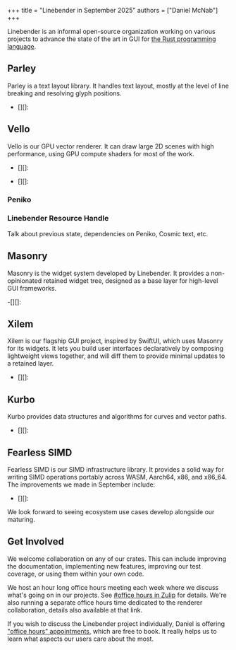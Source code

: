 +++
title = "Linebender in September 2025"
authors = ["Daniel McNab"]
+++

Linebender is an informal open-source organization working on various projects to advance the state of the art in GUI for [the Rust programming language](https://rust-lang.org).

## Parley

Parley is a text layout library.
It handles text layout, mostly at the level of line breaking and resolving glyph positions.

<!-- TODO -->
- [][]:

## Vello

Vello is our GPU vector renderer.
It can draw large 2D scenes with high performance, using GPU compute shaders for most of the work.

<!-- TODO -->
- [][]:

<!-- TODO: Intro for Sparse Strips -->

- [][]:

<!-- TODO: This roadmap is a bit out of date.
Our [working roadmap](https://docs.google.com/document/d/1ZquH-53j2OedTbgEKCJBKTh4WLE11UveM10mNdnVARY/edit?tab=t.0#heading=h.j3duh9pgdm94) outlines the planned timeline for work on the renderers into next year. -->
<figure>

<!-- <img style="height: auto; width: 50%; margin-left: 25%;" width="666" height="673" src="hybrid-blending.png" alt="A series of overlapping shapes of various colours, variously composited."> -->

<figcaption>

<!-- TODO -->

</figcaption>
</figure>

<!-- TODO: Graphite community meetup? -->

### Peniko

<!-- TODO: Add screenshot. -->

### Linebender Resource Handle

<!-- Linebender  -->
Talk about previous state, dependencies on Peniko, Cosmic text, etc.

## Masonry

Masonry is the widget system developed by Linebender.
It provides a non-opinionated retained widget tree, designed as a base layer for high-level GUI frameworks.

<!-- TODO -->
-[][]:

## Xilem

Xilem is our flagship GUI project, inspired by SwiftUI, which uses Masonry for its widgets.
It lets you build user interfaces declaratively by composing lightweight views together, and will diff them to provide minimal updates to a retained layer.

<!-- TODO -->
- [][]:

<!-- TODO: If there were Placehero updates, they go here. -->

<!-- TODO: Add screenshot. -->

## Kurbo

Kurbo provides data structures and algorithms for curves and vector paths.
<!-- TODO: We released v0.12 -->

<!-- TODO -->
- [][]:

## Fearless SIMD

Fearless SIMD is our SIMD infrastructure library.
It provides a solid way for writing SIMD operations portably across WASM, Aarch64, x86, and x86_64.
The improvements we made in September include:

- [][]:

We look forward to seeing ecosystem use cases develop alongside our maturing.

## Get Involved

We welcome collaboration on any of our crates.
This can include improving the documentation, implementing new features, improving our test coverage, or using them within your own code.

We host an hour long office hours meeting each week where we discuss what's going on in our projects.
See [#office hours in Zulip](https://xi.zulipchat.com/#narrow/channel/359642-office-hours) for details.
We're also running a separate office hours time dedicated to the renderer collaboration, details also available at that link.

If you wish to discuss the Linebender project individually, Daniel is offering ["office hours" appointments](https://calendar.google.com/calendar/u/0/appointments/schedules/AcZssZ32eQYJ9DtZ_wJaYNtT36YioETiloZDIdImFpBFRo5-XsqGzpikgkg47LPsiHhpiwiQ1orOwwW2), which are free to book.
It really helps us to learn what aspects our users care about the most.

[servo#38962]: https://github.com/servo/servo/pull/38962

[color#191]: https://github.com/linebender/color/pull/191

[fearless_simd#50]: https://github.com/linebender/fearless_simd/pull/50
[fearless_simd#52]: https://github.com/linebender/fearless_simd/pull/52
[fearless_simd#58]: https://github.com/linebender/fearless_simd/pull/58
[fearless_simd#59]: https://github.com/linebender/fearless_simd/pull/59
[fearless_simd#61]: https://github.com/linebender/fearless_simd/pull/61
[fearless_simd#69]: https://github.com/linebender/fearless_simd/pull/69

[kurbo#476]: https://github.com/linebender/kurbo/pull/476
[kurbo#483]: https://github.com/linebender/kurbo/pull/483
[kurbo#485]: https://github.com/linebender/kurbo/pull/485
[kurbo#486]: https://github.com/linebender/kurbo/pull/486
[kurbo#487]: https://github.com/linebender/kurbo/pull/487
[kurbo#488]: https://github.com/linebender/kurbo/pull/488
[kurbo#489]: https://github.com/linebender/kurbo/pull/489
[kurbo#490]: https://github.com/linebender/kurbo/pull/490
[kurbo#493]: https://github.com/linebender/kurbo/pull/493

[parley#400]: https://github.com/linebender/parley/pull/400
[parley#405]: https://github.com/linebender/parley/pull/405
[parley#406]: https://github.com/linebender/parley/pull/406
[parley#413]: https://github.com/linebender/parley/pull/413
[peniko#115]: https://github.com/linebender/peniko/pull/115
[peniko#117]: https://github.com/linebender/peniko/pull/117
[peniko#120]: https://github.com/linebender/peniko/pull/120
[peniko#121]: https://github.com/linebender/peniko/pull/121

[vello#1096]: https://github.com/linebender/vello/pull/1096
[vello#1136]: https://github.com/linebender/vello/pull/1136
[vello#1137]: https://github.com/linebender/vello/pull/1137
[vello#1149]: https://github.com/linebender/vello/pull/1149
[vello#1153]: https://github.com/linebender/vello/pull/1153
[vello#1155]: https://github.com/linebender/vello/pull/1155
[vello#1161]: https://github.com/linebender/vello/pull/1161
[vello#1169]: https://github.com/linebender/vello/pull/1169
[vello#1177]: https://github.com/linebender/vello/pull/1177
[vello#1178]: https://github.com/linebender/vello/pull/1178
[vello#1182]: https://github.com/linebender/vello/pull/1182
[vello#1183]: https://github.com/linebender/vello/pull/1183

[xilem#1207]: https://github.com/linebender/xilem/pull/1207
[xilem#1212]: https://github.com/linebender/xilem/pull/1212
[xilem#1226]: https://github.com/linebender/xilem/pull/1226
[xilem#1228]: https://github.com/linebender/xilem/pull/1228
[xilem#1250]: https://github.com/linebender/xilem/pull/1250
[xilem#1260]: https://github.com/linebender/xilem/pull/1260
[xilem#1269]: https://github.com/linebender/xilem/pull/1269
[xilem#1273]: https://github.com/linebender/xilem/pull/1273
[xilem#1278]: https://github.com/linebender/xilem/pull/1278
[xilem#1282]: https://github.com/linebender/xilem/pull/1282
[xilem#1295]: https://github.com/linebender/xilem/pull/1295
[xilem#1310]: https://github.com/linebender/xilem/pull/1310
[xilem#1312]: https://github.com/linebender/xilem/pull/1312
[xilem#1314]: https://github.com/linebender/xilem/pull/1314
[xilem#1318]: https://github.com/linebender/xilem/pull/1318
[xilem#1320]: https://github.com/linebender/xilem/pull/1320
[xilem#1321]: https://github.com/linebender/xilem/pull/1321
[xilem#1323]: https://github.com/linebender/xilem/pull/1323
[xilem#1332]: https://github.com/linebender/xilem/pull/1332
[xilem#1333]: https://github.com/linebender/xilem/pull/1333
[xilem#1337]: https://github.com/linebender/xilem/pull/1337
[xilem#1348]: https://github.com/linebender/xilem/pull/1348
[xilem#1349]: https://github.com/linebender/xilem/pull/1349
[xilem#1352]: https://github.com/linebender/xilem/pull/1352
[xilem#1353]: https://github.com/linebender/xilem/pull/1353
[xilem#1357]: https://github.com/linebender/xilem/pull/1357
[xilem#1363]: https://github.com/linebender/xilem/pull/1363
[xilem#1364]: https://github.com/linebender/xilem/pull/1364
[xilem#1366]: https://github.com/linebender/xilem/pull/1366
[xilem#1370]: https://github.com/linebender/xilem/pull/1370
[xilem#1371]: https://github.com/linebender/xilem/pull/1371
